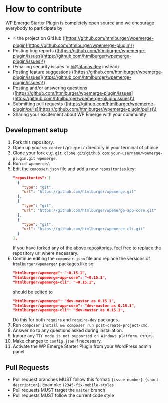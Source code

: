 # How to contribute

WP Emerge Starter Plugin is completely open source and we encourage everybody to participate by:

- ⭐ the project on GitHub \([https://github.com/htmlburger/wpemerge-plugin](https://github.com/htmlburger/wpemerge-plugin)\)
- Posting bug reports \([https://github.com/htmlburger/wpemerge-plugin/issues](https://github.com/htmlburger/wpemerge-plugin/issues)\)
- (Emailing security issues to [hi@atanas.dev](mailto:hi@atanas.dev) instead)
- Posting feature suggestions \([https://github.com/htmlburger/wpemerge-plugin/issues](https://github.com/htmlburger/wpemerge-plugin/issues)\)
- Posting and/or answering questions \([https://github.com/htmlburger/wpemerge-plugin/issues](https://github.com/htmlburger/wpemerge-plugin/issues)\)
- Submitting pull requests \([https://github.com/htmlburger/wpemerge-plugin/pulls](https://github.com/htmlburger/wpemerge-plugin/pulls)\)
- Sharing your excitement about WP Emerge with your community

## Development setup

1. Fork this repository.
2. Open up your `wp-content/plugins/` directory in your terminal of choice.
3. Clone your fork e.g. `git clone git@github.com:your-username/wpemerge-plugin.git wpemerge`.
4. Run `cd wpemerge/`.
5. Edit the `composer.json` file and add a new `repositories` key:
    ```json
    "repositories": [
      {
        "type": "git",
        "url": "https://github.com/htmlburger/wpemerge.git"
      },
      {
        "type": "git",
        "url": "https://github.com/htmlburger/wpemerge-app-core.git"
      },
      {
        "type": "git",
        "url": "https://github.com/htmlburger/wpemerge-cli.git"
      }
    ],
    ```
    If you have forked any of the above repositories, feel free to replace the repository url where necessary.
6. Continue editing the `composer.json` file and replace the versions of `htmlburger/wpemerge*` packages like so:
    ```json
    "htmlburger/wpemerge": "~0.15.1",
    "htmlburger/wpemerge-app-core": "~0.15.1",
    "htmlburger/wpemerge-cli": "~0.15.1",
    ```
    should be edited to
    ```json
    "htmlburger/wpemerge": "dev-master as 0.15.1",
    "htmlburger/wpemerge-app-core": "dev-master as 0.15.1",
    "htmlburger/wpemerge-cli": "dev-master as 0.15.1",
    ```
    Do this for both `require` and `require-dev` packages.
6. Run `composer install && composer run post-create-project-cmd`.
7. Answer no to any questions asked during installation.
8. Ignore any `TTY mode is not supported on Windows platform.` errors.
9. Make changes to `config.json` if necessary.
10. Activate the WP Emerge Starter Plugin from your WordPress admin panel.

## Pull Requests

- Pull request branches MUST follow this format: `{issue-number}-{short-description}`.
  Example: `12345-fix-mobile-styles`
- Pull requests MUST target the `master` branch
- Pull requests MUST follow the current code style
